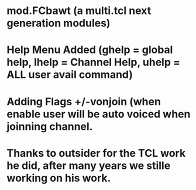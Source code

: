 # mod.FCbawt (a multi.tcl next generation modules)
#
# Help Menu Added (ghelp = global help, lhelp = Channel Help, uhelp = ALL user avail command)
# Adding Flags +/-vonjoin (when enable user will be auto voiced when joinning channel.
#
#
#
#
#
#
#
#
#
# Thanks to outsider for the TCL work he did, after many years we stille working on his work.

